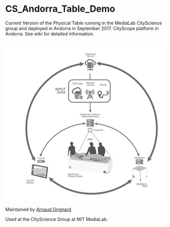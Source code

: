 # CS_Andorra_Table_Demo
Current Version of the Physical Table running in the MediaLab CityScience group and deployed in Andorra in September 2017.
CityScope platform in Andorra. See wiki for detailed information. 

![Physical Andorra CityScope](docs/CityScope_Andorra.png?raw=true "Physical Table ")

Maintained by [Arnaud Grignard](https://github.com/agrignard)

Used at the CityScience Group at MIT MediaLab. 
